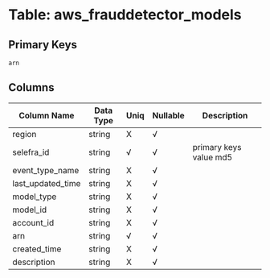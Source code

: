 # Table: aws_frauddetector_models

## Primary Keys 

```
arn
```


## Columns 

|  Column Name   |  Data Type  | Uniq | Nullable | Description | 
|  ----  | ----  | ----  | ----  | ---- | 
| region | string | X | √ |  | 
| selefra_id | string | √ | √ | primary keys value md5 | 
| event_type_name | string | X | √ |  | 
| last_updated_time | string | X | √ |  | 
| model_type | string | X | √ |  | 
| model_id | string | X | √ |  | 
| account_id | string | X | √ |  | 
| arn | string | √ | √ |  | 
| created_time | string | X | √ |  | 
| description | string | X | √ |  | 


